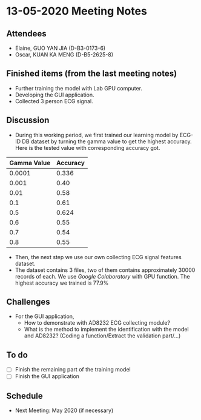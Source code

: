 # 13-05-2020 Meeting Notes

## Attendees
- Elaine, GUO YAN JIA (D-B3-0173-6)
- Oscar, KUAN KA MENG (D-B5-2625-8)

## Finished items (from the last meeting notes)
- Further training the model with Lab GPU computer.
- Developing the GUI application.
- Collected 3 person ECG signal.

## Discussion
- During this working period, we first trained our learning model by ECG-ID DB dataset by turning the gamma value to get the highest accuracy. Here is the tested value with corresponding accuracy got.

| Gamma Value  | Accuracy |
| ------------- | ------------- |
|    0.0001    |    0.336    |
|    0.001    |    0.40    |
|    0.01    |    0.58    |
|    0.1    |    0.61    |
|    0.5    |    0.624    |
|    0.6    |    0.55    |
|    0.7    |    0.54    |
|    0.8    |    0.55    |

- Then, the next step we use our own collecting ECG signal features dataset.
- The dataset contains 3 files, two of them contains approximately 30000 records of each. We use *Google Colaboratory* with GPU function. The highest accuracy we trained is 77.9%

## Challenges
- For the GUI application, 
  - How to demonstrate with AD8232 ECG collecting module?
  - What is the method to implement the identification with the model and AD8232? (Coding a function/Extract the validation part/…)

## To do
- [ ] Finish the remaining part of the training model
- [ ] Finish the GUI application

## Schedule
- Next Meeting: May 2020 (if necessary)
